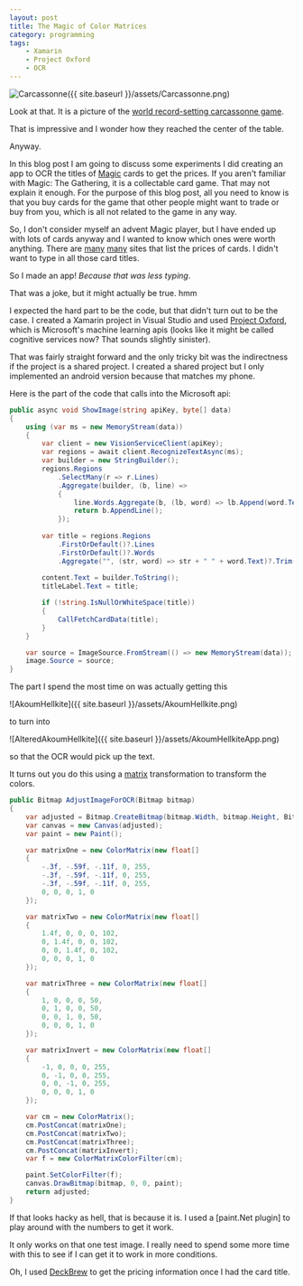```yaml
---
layout: post
title: The Magic of Color Matrices
category: programming
tags: 
    - Xamarin
    - Project Oxford
    - OCR
---
```


![Carcassonne]({{ site.baseurl }}/assets/Carcassonne.png)

Look at that. It is a picture of the [world record-setting carcassonne game][carcassonne]. 

That is impressive and I wonder how they reached the center of the table.

Anyway.

In this blog post I am going to discuss some experiments I did creating an app to OCR the titles of [Magic][magic] cards to get the prices. If you aren't familiar with Magic: The Gathering, it is a collectable card game. That may not explain it enough. For the purpose of this blog post, all you need to know is that you buy cards for the game that other people might want to trade or buy from you, which is all not related to the game in any way.

So, I don't consider myself an advent Magic player, but I have ended up with lots of cards anyway and I wanted to know which ones were worth anything. There are [many][tcg] [many][mtg] sites that list the prices of cards. I didn't want to type in all those card titles.

So I made an app! *Because that was less typing*.

That was a joke, but it might actually be true. hmm

I expected the hard part to be the code, but that didn't turn out to be the case. I created a Xamarin project in Visual Studio and used [Project Oxford][oxford], which is Microsoft's machine learning apis (looks like it might be called cognitive services now? That sounds slightly sinister).

That was fairly straight forward and the only tricky bit was the indirectness if the project is a shared project. I created a shared project but I only implemented an android version because that matches my phone.

Here is the part of the code that calls into the Microsoft api:

```c#
public async void ShowImage(string apiKey, byte[] data)
{
    using (var ms = new MemoryStream(data))
    {
        var client = new VisionServiceClient(apiKey);
        var regions = await client.RecognizeTextAsync(ms);
        var builder = new StringBuilder();
        regions.Regions
            .SelectMany(r => r.Lines)
            .Aggregate(builder, (b, line) =>
            {
                line.Words.Aggregate(b, (lb, word) => lb.Append(word.Text + " "));
                return b.AppendLine();
            });
            
        var title = regions.Regions
            .FirstOrDefault()?.Lines
            .FirstOrDefault()?.Words
            .Aggregate("", (str, word) => str + " " + word.Text)?.Trim();
            
        content.Text = builder.ToString();
        titleLabel.Text = title;

        if (!string.IsNullOrWhiteSpace(title))
        {
            CallFetchCardData(title);
        }
    }

    var source = ImageSource.FromStream(() => new MemoryStream(data));
    image.Source = source;
}
```

The part I spend the most time on was actually getting this

![AkoumHellkite]({{ site.baseurl }}/assets/AkoumHellkite.png)

to turn into

![AlteredAkoumHellkite]({{ site.baseurl }}/assets/AkoumHellkiteApp.png)

so that the OCR would pick up the text.

It turns out you do this using a [matrix][matrix] transformation to transform the colors.

```c#
public Bitmap AdjustImageForOCR(Bitmap bitmap)
{
    var adjusted = Bitmap.CreateBitmap(bitmap.Width, bitmap.Height, Bitmap.Config.Argb8888);
    var canvas = new Canvas(adjusted);
    var paint = new Paint();

    var matrixOne = new ColorMatrix(new float[]
    {
        -.3f, -.59f, -.11f, 0, 255,
        -.3f, -.59f, -.11f, 0, 255,
        -.3f, -.59f, -.11f, 0, 255,
        0, 0, 0, 1, 0
    });

    var matrixTwo = new ColorMatrix(new float[]
    {
        1.4f, 0, 0, 0, 102,
        0, 1.4f, 0, 0, 102,
        0, 0, 1.4f, 0, 102,
        0, 0, 0, 1, 0
    });

    var matrixThree = new ColorMatrix(new float[]
    {
        1, 0, 0, 0, 50,
        0, 1, 0, 0, 50,
        0, 0, 1, 0, 50,
        0, 0, 0, 1, 0
    });

    var matrixInvert = new ColorMatrix(new float[]
    {
        -1, 0, 0, 0, 255,
        0, -1, 0, 0, 255,
        0, 0, -1, 0, 255,
        0, 0, 0, 1, 0
    });

    var cm = new ColorMatrix();
    cm.PostConcat(matrixOne);
    cm.PostConcat(matrixTwo);
    cm.PostConcat(matrixThree);
    cm.PostConcat(matrixInvert);
    var f = new ColorMatrixColorFilter(cm);

    paint.SetColorFilter(f);
    canvas.DrawBitmap(bitmap, 0, 0, paint);
    return adjusted;
}
```

If that looks hacky as hell, that is because it is. I used a [paint.Net plugin] to play around with the numbers to get it work.

It only works on that one test image. I really need to spend some more time with this to see if I can get it to work in more conditions.

Oh, I used [DeckBrew][brew] to get the pricing information once I had the card title.

[carcassonne]: https://motherboard.vice.com/read/largest-carcassonne-game-ever
[magic]: http://magic.wizards.com/
[tcg]: http://www.tcgplayer.com/
[mtg]: http://www.mtgprice.com/
[oxford]: https://www.microsoft.com/cognitive-services/
[matrix]: https://developer.android.com/reference/android/graphics/ColorMatrix.html
[paint]: http://forums.getpaint.net/index.php?/topic/27423-color-matrix-adjustment-plugin/
[brew]: https://deckbrew.com/